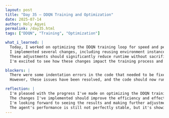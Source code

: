 ```yaml
---
layout: post
title: "Day 35 – DDQN Training and Optimization"
date: 2025-07-14
author: Holy Agyei
permalink: /day35.html
tags: ["DDQN", "Training", "Optimization"]

what_i_learned: |
  Today, I worked on optimizing the DDQN training loop for speed and performance. 
  I implemented several changes, including reusing environment instances, sampling a subset of patients per episode, and throttling model updates. 
  These adjustments should significantly reduce runtime without sacrificing learning quality. 
  I'm excited to see how these changes impact the training process and the agent's performance.

blockers: |
  There were some indentation errors in the code that needed to be fixed. 
  However, these issues have been resolved, and the code should now run without syntax errors.

reflection: |
  I'm pleased with the progress I've made on optimizing the DDQN training loop. 
  The changes I've implemented should improve the efficiency and effectiveness of the training process. 
  I'm looking forward to seeing the results and making further adjustments as needed. 
  The agent's performance is still not perfectly stable, but it's showing signs of improvement.
---
```


